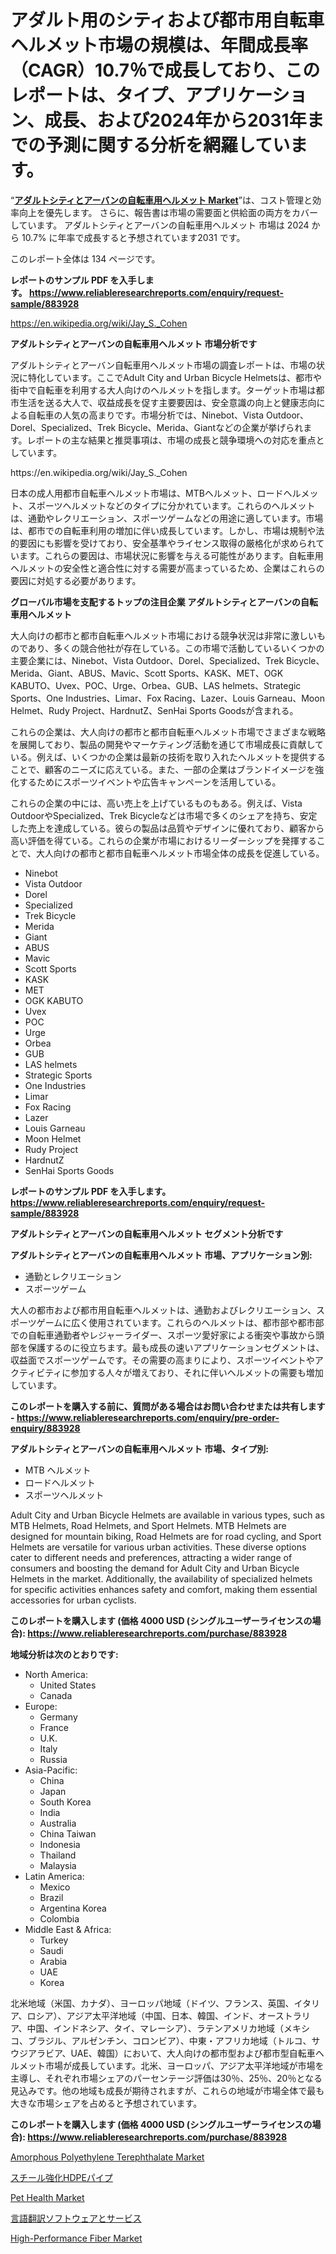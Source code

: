 <p><h1>アダルト用のシティおよび都市用自転車ヘルメット市場の規模は、年間成長率（CAGR）10.7％で成長しており、このレポートは、タイプ、アプリケーション、成長、および2024年から2031年までの予測に関する分析を網羅しています。</h1></p><p>&ldquo;<strong><a href="https://www.reliableresearchreports.com/adult-city-and-urban-bicycle-helmets-r883928">アダルトシティとアーバンの自転車用ヘルメット Market</a></strong>&rdquo;は、コスト管理と効率向上を優先します。 さらに、報告書は市場の需要面と供給面の両方をカバーしています。 アダルトシティとアーバンの自転車用ヘルメット 市場は 2024 から 10.7% に年率で成長すると予想されています2031 です。</p>
<p>このレポート全体は 134 ページです。</p>
<p><strong>レポートのサンプル PDF を入手します。&nbsp;<a href="https://www.reliableresearchreports.com/enquiry/request-sample/883928">https://www.reliableresearchreports.com/enquiry/request-sample/883928</a></strong></p>
<p><a href="https://en.wikipedia.org/wiki/Jay_S._Cohen">https://en.wikipedia.org/wiki/Jay_S._Cohen</a></p>
<p><strong>アダルトシティとアーバンの自転車用ヘルメット 市場分析です</strong></p>
<p><p>アダルトシティとアーバン自転車用ヘルメット市場の調査レポートは、市場の状況に特化しています。ここでAdult City and Urban Bicycle Helmetsは、都市や街中で自転車を利用する大人向けのヘルメットを指します。ターゲット市場は都市生活を送る大人で、収益成長を促す主要要因は、安全意識の向上と健康志向による自転車の人気の高まりです。市場分析では、Ninebot、Vista Outdoor、Dorel、Specialized、Trek Bicycle、Merida、Giantなどの企業が挙げられます。レポートの主な結果と推奨事項は、市場の成長と競争環境への対応を重点としています。</p></p>
<p>https://en.wikipedia.org/wiki/Jay_S._Cohen</p>
<p><p>日本の成人用都市自転車ヘルメット市場は、MTBヘルメット、ロードヘルメット、スポーツヘルメットなどのタイプに分かれています。これらのヘルメットは、通勤やレクリエーション、スポーツゲームなどの用途に適しています。市場は、都市での自転車利用の増加に伴い成長しています。しかし、市場は規制や法的要因にも影響を受けており、安全基準やライセンス取得の厳格化が求められています。これらの要因は、市場状況に影響を与える可能性があります。自転車用ヘルメットの安全性と適合性に対する需要が高まっているため、企業はこれらの要因に対処する必要があります。</p></p>
<p><strong>グローバル市場を支配するトップの注目企業 アダルトシティとアーバンの自転車用ヘルメット</strong></p>
<p><p>大人向けの都市と都市自転車ヘルメット市場における競争状況は非常に激しいものであり、多くの競合他社が存在している。この市場で活動しているいくつかの主要企業には、Ninebot、Vista Outdoor、Dorel、Specialized、Trek Bicycle、Merida、Giant、ABUS、Mavic、Scott Sports、KASK、MET、OGK KABUTO、Uvex、POC、Urge、Orbea、GUB、LAS helmets、Strategic Sports、One Industries、Limar、Fox Racing、Lazer、Louis Garneau、Moon Helmet、Rudy Project、HardnutZ、SenHai Sports Goodsが含まれる。</p><p>これらの企業は、大人向けの都市と都市自転車ヘルメット市場でさまざまな戦略を展開しており、製品の開発やマーケティング活動を通じて市場成長に貢献している。例えば、いくつかの企業は最新の技術を取り入れたヘルメットを提供することで、顧客のニーズに応えている。また、一部の企業はブランドイメージを強化するためにスポーツイベントや広告キャンペーンを活用している。</p><p>これらの企業の中には、高い売上を上げているものもある。例えば、Vista OutdoorやSpecialized、Trek Bicycleなどは市場で多くのシェアを持ち、安定した売上を達成している。彼らの製品は品質やデザインに優れており、顧客から高い評価を得ている。これらの企業が市場におけるリーダーシップを発揮することで、大人向けの都市と都市自転車ヘルメット市場全体の成長を促進している。</p></p>
<p><ul><li>Ninebot</li><li>Vista Outdoor</li><li>Dorel</li><li>Specialized</li><li>Trek Bicycle</li><li>Merida</li><li>Giant</li><li>ABUS</li><li>Mavic</li><li>Scott Sports</li><li>KASK</li><li>MET</li><li>OGK KABUTO</li><li>Uvex</li><li>POC</li><li>Urge</li><li>Orbea</li><li>GUB</li><li>LAS helmets</li><li>Strategic Sports</li><li>One Industries</li><li>Limar</li><li>Fox Racing</li><li>Lazer</li><li>Louis Garneau</li><li>Moon Helmet</li><li>Rudy Project</li><li>HardnutZ</li><li>SenHai Sports Goods</li></ul></p>
<p><strong>レポートのサンプル PDF を入手します。 <a href="https://www.reliableresearchreports.com/enquiry/request-sample/883928">https://www.reliableresearchreports.com/enquiry/request-sample/883928</a></strong></p>
<p><strong>アダルトシティとアーバンの自転車用ヘルメット セグメント分析です</strong></p>
<p><strong>アダルトシティとアーバンの自転車用ヘルメット 市場、アプリケーション別:</strong></p>
<p><ul><li>通勤とレクリエーション</li><li>スポーツゲーム</li></ul></p>
<p><p>大人の都市および都市用自転車ヘルメットは、通勤およびレクリエーション、スポーツゲームに広く使用されています。これらのヘルメットは、都市部や都市部での自転車通勤者やレジャーライダー、スポーツ愛好家による衝突や事故から頭部を保護するのに役立ちます。最も成長の速いアプリケーションセグメントは、収益面でスポーツゲームです。その需要の高まりにより、スポーツイベントやアクティビティに参加する人々が増えており、それに伴いヘルメットの需要も増加しています。</p></p>
<p><strong>このレポートを購入する前に、質問がある場合はお問い合わせまたは共有します - <a href="https://www.reliableresearchreports.com/enquiry/pre-order-enquiry/883928">https://www.reliableresearchreports.com/enquiry/pre-order-enquiry/883928</a></strong></p>
<p><strong>アダルトシティとアーバンの自転車用ヘルメット 市場、タイプ別:</strong></p>
<p><ul><li>MTB ヘルメット</li><li>ロードヘルメット</li><li>スポーツヘルメット</li></ul></p>
<p><p>Adult City and Urban Bicycle Helmets are available in various types, such as MTB Helmets, Road Helmets, and Sport Helmets. MTB Helmets are designed for mountain biking, Road Helmets are for road cycling, and Sport Helmets are versatile for various urban activities. These diverse options cater to different needs and preferences, attracting a wider range of consumers and boosting the demand for Adult City and Urban Bicycle Helmets in the market. Additionally, the availability of specialized helmets for specific activities enhances safety and comfort, making them essential accessories for urban cyclists.</p></p>
<p><strong>このレポートを購入します (価格 4000 USD (シングルユーザーライセンスの場合): <a href="https://www.reliableresearchreports.com/purchase/883928">https://www.reliableresearchreports.com/purchase/883928</a></strong></p>
<p><strong>地域分析は次のとおりです:</strong></p>
<p><ul>
    <li>
        North America:
        <ul>
            <li>United States</li>
            <li>Canada</li>
        </ul>
    </li>
    <li>
        Europe:
        <ul>
            <li>Germany</li>
            <li>France</li>
            <li>U.K.</li>
            <li>Italy</li>
            <li>Russia</li>
        </ul>
    </li>
    <li>
        Asia-Pacific:
        <ul>
            <li>China</li>
            <li>Japan</li>
            <li>South Korea</li>
            <li>India</li>
            <li>Australia</li>
            <li>China Taiwan</li>
            <li>Indonesia</li>
            <li>Thailand</li>
            <li>Malaysia</li>
        </ul>
    </li>
    <li>
        Latin America:
        <ul>
            <li>Mexico</li>
            <li>Brazil</li>
            <li>Argentina Korea</li>
            <li>Colombia</li>
        </ul>
    </li>
    <li>
        Middle East & Africa:
        <ul>
            <li>Turkey</li>
            <li>Saudi</li>
            <li>Arabia</li>
            <li>UAE</li>
            <li>Korea</li>
        </ul>
    </li>
    </ul></p>
<p><p>北米地域（米国、カナダ）、ヨーロッパ地域（ドイツ、フランス、英国、イタリア、ロシア）、アジア太平洋地域（中国、日本、韓国、インド、オーストラリア、中国、インドネシア、タイ、マレーシア）、ラテンアメリカ地域（メキシコ、ブラジル、アルゼンチン、コロンビア）、中東・アフリカ地域（トルコ、サウジアラビア、UAE、韓国）において、大人向けの都市型および都市型自転車ヘルメット市場が成長しています。北米、ヨーロッパ、アジア太平洋地域が市場を主導し、それぞれ市場シェアのパーセンテージ評価は30％、25％、20％となる見込みです。他の地域も成長が期待されますが、これらの地域が市場全体で最も大きな市場シェアを占めると予想されています。</p></p>
<p><strong>このレポートを購入します (価格 4000 USD (シングルユーザーライセンスの場合): <a href="https://www.reliableresearchreports.com/purchase/883928">https://www.reliableresearchreports.com/purchase/883928</a></strong></p>
<p><p><a href="https://issuu.com/reportprime-2/docs/amorphous-polyethylene-terephthalat_69dfe5362b8193">Amorphous Polyethylene Terephthalate Market</a></p><p><a href="https://github.com/mohamedbakry57/Market-Research-Report-List-5/blob/main/262061787315.md">スチール強化HDPEパイプ</a></p><p><a href="https://medium.com/@bethelokon998/global-pet-health-market-size-share-analysis-by-product-type-by-application-by-region-81e42d0bb61d">Pet Health Market</a></p><p><a href="https://medium.com/@gregoriookeefe2023/%E8%A8%80%E8%AA%9E%E7%BF%BB%E8%A8%B3%E3%82%BD%E3%83%95%E3%83%88%E3%82%A6%E3%82%A7%E3%82%A2-%E3%82%B5%E3%83%BC%E3%83%93%E3%82%B9%E6%A5%AD%E7%95%8C%E5%88%86%E6%9E%90%E3%83%AC%E3%83%9D%E3%83%BC%E3%83%88-%E3%82%A2%E3%83%97%E3%83%AA%E3%82%B1%E3%83%BC%E3%82%B7%E3%83%A7%E3%83%B3-%E5%9C%B0%E5%9F%9F-%E7%AB%B6%E4%BA%89%E6%88%A6%E7%95%A5%E5%88%A5%E3%81%AE%E5%B8%82%E5%A0%B4%E8%A6%8F%E6%A8%A1-%E3%82%B7%E3%82%A7%E3%82%A2-%E3%83%88%E3%83%AC%E3%83%B3%E3%83%89-2024%E5%B9%B4-2031%E5%B9%B4-913fb39b0c68">言語翻訳ソフトウェアとサービス</a></p><p><a href="https://issuu.com/reportprime-2/docs/high-performance-fiber-market-size-_077f72710bdee1">High-Performance Fiber Market</a></p></p>